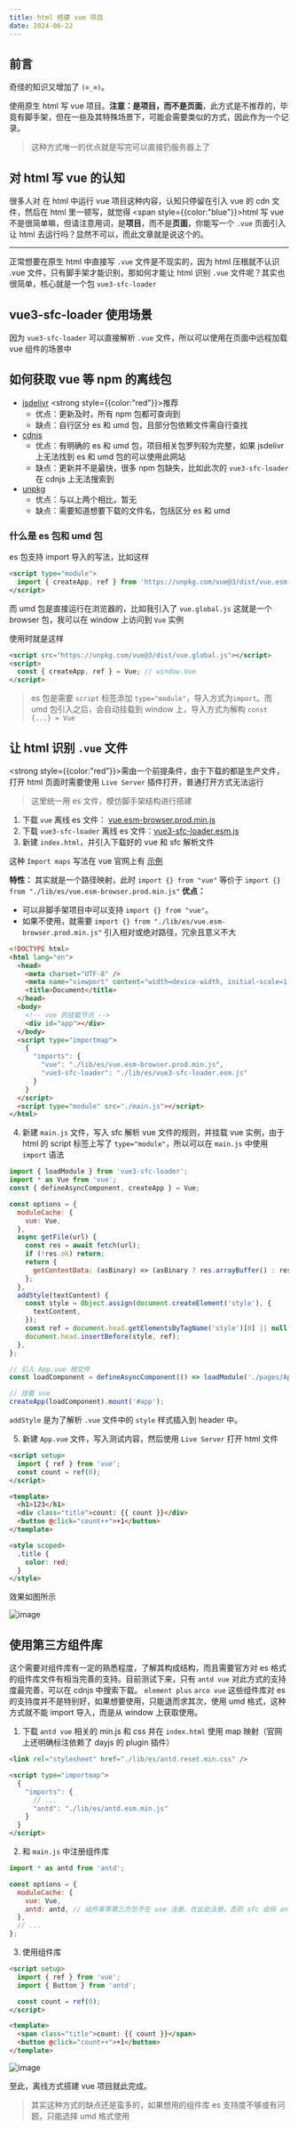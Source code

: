 ```yaml
---
title: html 搭建 vue 项目
date: 2024-06-22
---
```


## 前言

奇怪的知识又增加了 `(⊙_⊙)`。

使用原生 html 写 vue 项目。**注意：是项目，而不是页面**，此方式是不推荐的，毕竟有脚手架，但在一些及其特殊场景下，可能会需要类似的方式，因此作为一个记录。

> 这种方式唯一的优点就是写完可以直接扔服务器上了

## 对 html 写 vue 的认知

很多人对 在 html 中运行 vue 项目这种内容，认知只停留在引入 vue 的 cdn 文件，然后在 html 里一顿写，就觉得 <span style={{color:"blue"}}>html 写 vue 不是很简单嘛</span>，但请注意用词，是**项目**，而不是**页面**，你能写一个 `.vue` 页面引入让 html 去运行吗？显然不可以，而此文章就是说这个的。

---

正常想要在原生 html 中直接写 `.vue` 文件是不现实的，因为 html 压根就不认识 .vue 文件，只有脚手架才能识别，那如何才能让 html 识别 `.vue` 文件呢？其实也很简单，核心就是一个包 `vue3-sfc-loader`

## vue3-sfc-loader 使用场景

因为 `vue3-sfc-loader` 可以直接解析 `.vue` 文件，所以可以使用在页面中远程加载 vue 组件的场景中

## 如何获取 vue 等 npm 的离线包

- [jsdelivr](https://www.jsdelivr.com/) <strong style={{color:"red"}}>推荐</strong>
  - 优点：更新及时，所有 npm 包都可查询到
  - 缺点：自行区分 es 和 umd 包，且部分包依赖文件需自行查找
- [cdnjs](https://cdnjs.com/)
  - 优点：有明确的 es 和 umd 包，项目相关包罗列较为完整，如果 jsdelivr 上无法找到 es 和 umd 包的可以使用此网站
  - 缺点：更新并不是最快，很多 npm 包缺失，比如此次的 `vue3-sfc-loader` 在 cdnjs 上无法搜索到
- [unpkg](https://unpkg.com/)
  - 优点：与以上两个相比，暂无
  - 缺点：需要知道想要下载的文件名，包括区分 es 和 umd

### 什么是 es 包和 umd 包

es 包支持 import 导入的写法，比如这样

```html
<script type="module">
  import { createApp, ref } from 'https://unpkg.com/vue@3/dist/vue.esm-browser.js';
</script>
```

而 umd 包是直接运行在浏览器的，比如我引入了 `vue.global.js` 这就是一个 browser 包，我可以在 window 上访问到 `Vue` 实例

使用时就是这样

```html
<script src="https://unpkg.com/vue@3/dist/vue.global.js"></script>
<script>
  const { createApp, ref } = Vue; // window.Vue
</script>
```

> es 包是需要 `script` 标签添加 `type="module"`，导入方式为`import`。而 umd 包引入之后，会自动挂载到 window 上，导入方式为解构 `const {...} = Vue`

## 让 html 识别 `.vue` 文件

<strong style={{color:"red"}}>需由一个前提条件，由于下载的都是生产文件，打开 html 页面时需要使用 `Live Server` 插件打开，普通打开方式无法运行</strong>

> 这里统一用 es 文件，模仿脚手架结构进行搭建

1. 下载 `vue` 离线 es 文件： [vue.esm-browser.prod.min.js](https://cdnjs.cloudflare.com/ajax/libs/vue/3.4.29/vue.esm-browser.prod.min.js)
2. 下载 `vue3-sfc-loader` 离线 es 文件：[vue3-sfc-loader.esm.js](https://cdn.jsdelivr.net/npm/vue3-sfc-loader@0.9.5/dist/vue3-sfc-loader.esm.js)
3. 新建 `index.html`，并引入下载好的 vue 和 sfc 解析文件

这种 `Import maps` 写法在 vue 官网上有 [示例](https://cn.vuejs.org/guide/quick-start.html#enabling-import-maps)

**特性：** 其实就是一个路径映射，此时 `import {} from "vue"` 等价于 `import {} from "./lib/es/vue.esm-browser.prod.min.js"` **优点：**

- 可以非脚手架项目中可以支持 `import {} from "vue"`。
- 如果不使用，就需要 `import {} from "./lib/es/vue.esm-browser.prod.min.js"` 引入相对或绝对路径，冗余且意义不大

```html
<!DOCTYPE html>
<html lang="en">
  <head>
    <meta charset="UTF-8" />
    <meta name="viewport" content="width=device-width, initial-scale=1.0" />
    <title>Document</title>
  </head>
  <body>
    <!-- vue 的挂载节点 -->
    <div id="app"></div>
  </body>
  <script type="importmap">
    {
      "imports": {
        "vue": "./lib/es/vue.esm-browser.prod.min.js",
        "vue3-sfc-loader": "./lib/es/vue3-sfc-loader.esm.js"
      }
    }
  </script>
  <script type="module" src="./main.js"></script>
</html>
```

4. 新建 `main.js` 文件，写入 sfc 解析 vue 文件的规则，并挂载 vue 实例，由于 html 的 script 标签上写了 `type="module"`，所以可以在 `main.js` 中使用 `import` 语法

```js
import { loadModule } from 'vue3-sfc-loader';
import * as Vue from 'vue';
const { defineAsyncComponent, createApp } = Vue;

const options = {
  moduleCache: {
    vue: Vue,
  },
  async getFile(url) {
    const res = await fetch(url);
    if (!res.ok) return;
    return {
      getContentData: (asBinary) => (asBinary ? res.arrayBuffer() : res.text()),
    };
  },
  addStyle(textContent) {
    const style = Object.assign(document.createElement('style'), {
      textContent,
    });
    const ref = document.head.getElementsByTagName('style')[0] || null;
    document.head.insertBefore(style, ref);
  },
};

// 引入 App.vue 根文件
const loadComponent = defineAsyncComponent(() => loadModule('./pages/App.vue', options));

// 挂载 vue
createApp(loadComponent).mount('#app');
```

`addStyle` 是为了解析 `.vue` 文件中的 `style` 样式插入到 header 中。

5. 新建 `App.vue` 文件，写入测试内容，然后使用 `Live Server` 打开 html 文件

```html
<script setup>
  import { ref } from 'vue';
  const count = ref(0);
</script>

<template>
  <h1>123</h1>
  <div class="title">count: {{ count }}</div>
  <button @click="count++">+1</button>
</template>

<style scoped>
  .title {
    color: red;
  }
</style>
```

效果如图所示

![image](https://jsonq.top/cdn-static/2025/02/25/1740465694414-rzbqadcg.png)

## 使用第三方组件库

这个需要对组件库有一定的熟悉程度，了解其构成结构，而且需要官方对 es 格式的组件库文件有相当完善的支持。目前测试下来，只有 `antd vue` 对此方式的支持度最完善，可以在 cdnjs 中搜索下载。 `element plus` `arco vue` 这些组件库对 es 的支持度并不是特别好，如果想要使用，只能退而求其次，使用 umd 格式，这种方式就不能 import 导入，而是从 window 上获取使用。

1. 下载 `antd vue` 相关的 min.js 和 css 并在 `index.html` 使用 map 映射（官网上还明确标注依赖了 dayjs 的 plugin 插件）

```html
<link rel="stylesheet" href="./lib/es/antd.reset.min.css" />

<script type="importmap">
  {
    "imports": {
      // ...
      "antd": "./lib/es/antd.esm.min.js"
    }
  }
</script>
```

2. 和 `main.js` 中注册组件库

```js
import * as antd from 'antd';

const options = {
  moduleCache: {
    vue: Vue,
    antd: antd, // 组件库等第三方包不在 use 注册，在此处注册，否则 sfc 会将 antd 识别为项目内部的 vue 组件，找不到而报错
  },
  // ...
};
```

3. 使用组件库

```html
<script setup>
  import { ref } from 'vue';
  import { Button } from 'antd';

  const count = ref(0);
</script>

<template>
  <span class="title">count: {{ count }}</span>
  <button @click="count++">+1</button>
</template>
```

![image](https://jsonq.top/cdn-static/2025/02/25/1740465694488-8k2kn1ge.png)

至此，离线方式搭建 vue 项目就此完成。

> 其实这种方式的缺点还是蛮多的，如果想用的组件库 es 支持度不够或有问题，只能选择 umd 格式使用
